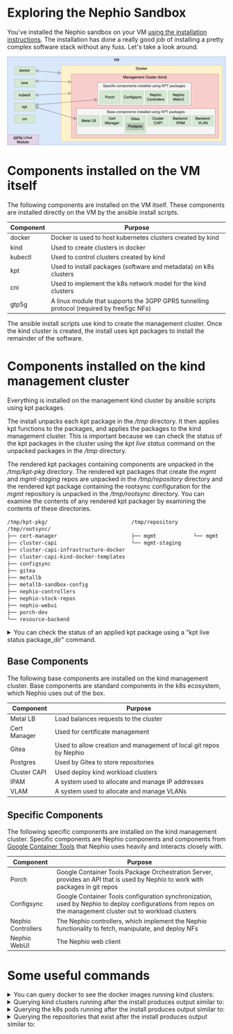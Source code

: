 Exploring the Nephio Sandbox
============================

You've installed the Nephio sandbox on your VM
[using the installation instructions](https://github.com/nephio-project/test-infra/blob/main/e2e/provision/README.md). The installation has done a really good job of installing a pretty complex software stack without any fuss. Let's take a look around.

![Software installed by the Nephio Sandbox installation](ExploreSandbox-diagrams/ManagementCLuster.png)

# Components installed on the VM itself

The following components are installed on the VM itself. These components are installed directly on the VM by the ansible install scripts.

| Component | Purpose                                                                                  |
| --------- | ---------------------------------------------------------------------------------------- |
| docker    | Docker is used to host kubernetes clusters created by kind                               |
| kind      | Used to create clusters in docker                                                        |
| kubectl   | Used to control clusters created by kind                                                 |
| kpt       | Used to install packages (software and metadata) on k8s clusters                         |
| cni       | Used to implement the k8s network model for the kind clusters                            |
| gtp5g     | A linux module that supports the 3GPP GPRS tunnelling protocol (required by free5gc NFs) |

The ansible install scripts use kind to create the management cluster. Once the kind cluster is created, the install uses kpt packages to install the remainder of the software.

# Components installed on the kind management cluster

Everything is installed on the management kind cluster by ansible scripts using kpt packages.

The install unpacks each kpt package in the */tmp* directory. It then applies kpt functions to the packages, and applies the packages to the kind management cluster. This is important because we can check the status of the kpt packages in the cluster using the *kpt live status* command on the unpacked packages in the */tmp* directory.

The rendered kpt packages containing components are unpacked in the */tmp/kpt-pkg* directory. The rendered kpt packages that create the *mgmt* and *mgmt-staging* repos are unpacked in the */tmp/repository* directory and the rendered kpt package containing the rootsync configuration for the *mgmt* repository is unpacked in the */tmp/rootsync* directory. You can examine the contents of any rendered kpt packager by examining the contents of these directories.

```
/tmp/kpt-pkg/                           /tmp/repository     /tmp/rootsync/
├── cert-manager                        ├── mgmt            └── mgmt
├── cluster-capi                        └── mgmt-staging
├── cluster-capi-infrastructure-docker
├── cluster-capi-kind-docker-templates
├── configsync
├── gitea
├── metallb
├── metallb-sandbox-config
├── nephio-controllers
├── nephio-stock-repos
├── nephio-webui
├── porch-dev
└── resource-backend

```
<details>
 <summary>You can check the status of an applied kpt package using a "kpt live status package_dir" command.</summary>
 
```
sudo kpt live status /tmp/kpt-pkg/nephio-controllers/
inventory-38069595/clusterrole.rbac.authorization.k8s.io//nephio-controller-approval-role is Current: Resource is current
inventory-38069595/clusterrole.rbac.authorization.k8s.io//nephio-controller-bootstrap-role is Current: Resource is current
inventory-38069595/clusterrole.rbac.authorization.k8s.io//nephio-controller-controller-role is Current: Resource is current
inventory-38069595/clusterrole.rbac.authorization.k8s.io//nephio-controller-network-role is Current: Resource is current
inventory-38069595/clusterrole.rbac.authorization.k8s.io//nephio-controller-porch-role is Current: Resource is current
inventory-38069595/clusterrole.rbac.authorization.k8s.io//nephio-controller-repository-role is Current: Resource is current
inventory-38069595/clusterrole.rbac.authorization.k8s.io//nephio-controller-token-role is Current: Resource is current
inventory-38069595/clusterrolebinding.rbac.authorization.k8s.io//nephio-controller-approval-role-binding is Current: Resource is current
inventory-38069595/clusterrolebinding.rbac.authorization.k8s.io//nephio-controller-bootstrap-role-binding is Current: Resource is current
inventory-38069595/clusterrolebinding.rbac.authorization.k8s.io//nephio-controller-controller-role-binding is Current: Resource is current
inventory-38069595/clusterrolebinding.rbac.authorization.k8s.io//nephio-controller-network-role-binding is Current: Resource is current
inventory-38069595/clusterrolebinding.rbac.authorization.k8s.io//nephio-controller-porch-role-binding is Current: Resource is current
inventory-38069595/clusterrolebinding.rbac.authorization.k8s.io//nephio-controller-repository-role-binding is Current: Resource is current
inventory-38069595/clusterrolebinding.rbac.authorization.k8s.io//nephio-controller-token-role-binding is Current: Resource is current
inventory-38069595/deployment.apps/nephio-system/nephio-controller is Current: Deployment is available. Replicas: 1
inventory-38069595/deployment.apps/nephio-system/token-controller is Current: Deployment is available. Replicas: 1
inventory-38069595/role.rbac.authorization.k8s.io/nephio-system/nephio-controller-leader-election-role is Current: Resource is current
inventory-38069595/rolebinding.rbac.authorization.k8s.io/nephio-system/nephio-controller-leader-election-role-binding is Current: Resource is current
inventory-38069595/serviceaccount/nephio-system/nephio-controller is Current: Resource is current
inventory-38069595/customresourcedefinition.apiextensions.k8s.io//networks.config.nephio.org is Current: CRD is established
inventory-38069595/customresourcedefinition.apiextensions.k8s.io//clustercontexts.infra.nephio.org is Current: CRD is established
inventory-38069595/customresourcedefinition.apiextensions.k8s.io//networkconfigs.infra.nephio.org is Current: CRD is established
inventory-38069595/customresourcedefinition.apiextensions.k8s.io//networks.infra.nephio.org is Current: CRD is established
inventory-38069595/customresourcedefinition.apiextensions.k8s.io//repositories.infra.nephio.org is Current: CRD is established
inventory-38069595/customresourcedefinition.apiextensions.k8s.io//tokens.infra.nephio.org is Current: CRD is established
inventory-38069595/customresourcedefinition.apiextensions.k8s.io//workloadclusters.infra.nephio.org is Current: CRD is established
inventory-38069595/customresourcedefinition.apiextensions.k8s.io//capacities.req.nephio.org is Current: CRD is established
inventory-38069595/customresourcedefinition.apiextensions.k8s.io//datanetworknames.req.nephio.org is Current: CRD is established
inventory-38069595/customresourcedefinition.apiextensions.k8s.io//datanetworks.req.nephio.org is Current: CRD is established
inventory-38069595/customresourcedefinition.apiextensions.k8s.io//interfaces.req.nephio.org is Current: CRD is established
inventory-38069595/customresourcedefinition.apiextensions.k8s.io//amfdeployments.workload.nephio.org is Current: CRD is established
inventory-38069595/customresourcedefinition.apiextensions.k8s.io//smfdeployments.workload.nephio.org is Current: CRD is established
inventory-38069595/customresourcedefinition.apiextensions.k8s.io//upfdeployments.workload.nephio.org is Current: CRD is established
inventory-38069595/namespace//nephio-system is Current: Resource is current
```
</details>

## Base Components

The following base components are installed on the kind management cluster. Base components are standard components in the k8s ecosystem, which Nephio uses out of the box.

| Component    | Purpose                                                            |
| ------------ | -------------------------------------------------------------------|
| Metal LB     | Load balances requests to the cluster                              |
| Cert Manager | Used for certificate management                                    |
| Gitea        | Used to allow creation and management of local git repos by Nephio |
| Postgres     | Used by Gitea to store repositories                                |
| Cluster CAPI | Used deploy kind workload clusters                                 |
| IPAM         | A system used to allocate and manage IP addresses                  |
| VLAM         | A system used to allocate and manage VLANs                         |

## Specific Components

The following specific components are installed on the kind management cluster. Specific components are Nephio components and components from
[Google Container Tools](https://github.com/GoogleContainerTools) that Nephio uses heavily and interacts closely with.

| Component          | Purpose                                                                                                                                                           |
| ------------------ | ------------------------------------------------------------------------------------------------------------------------------------------------------------------|
| Porch              | Google Container Tools Package Orchestration Server, provides an API that is used by Nephio to work with packages in git repos                                    |
| Configsync         | Google Container Tools configuration synchronization, used by Nephio to deploy configurations from repos on the management cluster out to workload clusters       |
| Nephio Controllers | The Nephio controllers, which implement the Nephio functionality to fetch, manipulate, and deploy NFs                                                             |
| Nephio WebUI       | The Nephio web client                                                                                                                                             |

# Some useful commands

<details>
<summary>
You can query docker to see the docker images running kind clusters:
</summary>

```console
$ docker ps
CONTAINER ID   IMAGE                  COMMAND                  CREATED      STATUS      PORTS                       NAMES
350b4a7e29f8   kindest/node:v1.27.1   "/usr/local/bin/entr…"   4 days ago   Up 4 days   127.0.0.1:44695->6443/tcp   kind-control-plane
```
</details>

<details>
<summary>Querying kind clusters running after the install produces output similar to:</summary>

```
$ kind get clusters
kind
```
</details>

<details>
<summary>Querying the k8s pods running after the install produces output similar to:</summary>

```
$ kubectl get pods -A
NAMESPACE                           NAME                                                            READY   STATUS    RESTARTS        AGE
backend-system                      resource-backend-controller-6c7cc59945-5kxjq                    2/2     Running   4 (24h ago)     4d21h
capd-system                         capd-controller-manager-c479754b7-kv4c2                         1/1     Running   2 (34h ago)     4d21h
capi-kubeadm-bootstrap-system       capi-kubeadm-bootstrap-controller-manager-bcdfbf4c5-6jgg7       1/1     Running   3 (24h ago)     4d21h
capi-kubeadm-control-plane-system   capi-kubeadm-control-plane-controller-manager-b9485b857-cszkj   1/1     Running   1 (4d21h ago)   4d21h
capi-system                         capi-controller-manager-9d9548dc8-59n5t                         1/1     Running   3 (24h ago)     4d21h
cert-manager                        cert-manager-7476c8fcf4-r2f4w                                   1/1     Running   1 (4d21h ago)   4d21h
cert-manager                        cert-manager-cainjector-bdd866bd4-bf95d                         1/1     Running   1 (4d21h ago)   4d21h
cert-manager                        cert-manager-webhook-5655dcfb4b-2ztqj                           1/1     Running   1 (4d21h ago)   4d21h
config-management-monitoring        otel-collector-798c8784bd-t4m4k                                 1/1     Running   1 (4d21h ago)   4d21h
config-management-system            config-management-operator-6946b77565-9ssmd                     1/1     Running   1 (4d21h ago)   4d21h
config-management-system            reconciler-manager-5b5d8557-kffnv                               2/2     Running   2 (4d21h ago)   4d21h
config-management-system            root-reconciler-mgmt-6fdf94dfd4-f5rhs                           4/4     Running   0               4d21h
gitea                               gitea-0                                                         1/1     Running   1 (4d21h ago)   4d21h
gitea                               gitea-memcached-6777864fbd-mhvz5                                1/1     Running   1 (4d21h ago)   4d21h
gitea                               gitea-postgresql-0                                              1/1     Running   1 (4d21h ago)   4d21h
kube-system                         coredns-5d78c9869d-8lxtd                                        1/1     Running   1 (4d21h ago)   4d21h
kube-system                         coredns-5d78c9869d-vlxhr                                        1/1     Running   1 (4d21h ago)   4d21h
kube-system                         etcd-kind-control-plane                                         1/1     Running   1 (4d21h ago)   4d21h
kube-system                         kindnet-tgfwd                                                   1/1     Running   1 (4d21h ago)   4d21h
kube-system                         kube-apiserver-kind-control-plane                               1/1     Running   1 (4d21h ago)   4d21h
kube-system                         kube-controller-manager-kind-control-plane                      1/1     Running   3 (24h ago)     4d21h
kube-system                         kube-proxy-q9q7q                                                1/1     Running   1 (4d21h ago)   4d21h
kube-system                         kube-scheduler-kind-control-plane                               1/1     Running   3 (24h ago)     4d21h
local-path-storage                  local-path-provisioner-6bc4bddd6b-79mmd                         1/1     Running   1 (4d21h ago)   4d21h
metallb-system                      controller-7948676b95-fg7bp                                     1/1     Running   1 (4d21h ago)   4d21h
metallb-system                      speaker-8gpcr                                                   1/1     Running   2 (4d21h ago)   4d21h
nephio-system                       nephio-controller-76db4b45b7-hr4rh                              2/2     Running   4 (4d21h ago)   4d21h
nephio-system                       token-controller-75c98bd77-h657j                                2/2     Running   2 (4d21h ago)   4d21h
nephio-webui                        nephio-webui-7df7bb7c45-zmn9t                                   1/1     Running   1 (4d21h ago)   4d21h
porch-system                        function-runner-5d4f65476d-25l9h                                1/1     Running   1 (4d21h ago)   4d21h
porch-system                        function-runner-5d4f65476d-rkw4p                                1/1     Running   1 (4d21h ago)   4d21h
porch-system                        porch-controllers-646dfb5f6-n8jtx                               1/1     Running   4 (4d21h ago)   4d21h
porch-system                        porch-server-69445b4d58-rkkrn                                   1/1     Running   62 (77m ago)    4d21h
resource-group-system               resource-group-controller-manager-6c9d56d88-g2h7g               3/3     Running   5 (24h ago)     4d21h
</details>
```
</details>

<details>
<summary>Querying the repositories that exist after the install produces output similar to:</summary>

```
$ kubectl get repositories
NAME                      TYPE   CONTENT   DEPLOYMENT   READY   ADDRESS
free5gc-packages          git    Package   false        True    https://github.com/nephio-project/free5gc-packages.git
mgmt                      git    Package   true         True    http://172.18.0.200:3000/nephio/mgmt.git
mgmt-staging              git    Package   false        True    http://172.18.0.200:3000/nephio/mgmt-staging.git
nephio-example-packages   git    Package   false        True    https://github.com/nephio-project/nephio-example-packages.git
```
</details>